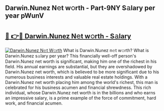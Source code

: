 ## Darwin.Nunez N𝚎t w𝚘rth - Part-9NY S𝚊lary per year pWunV

# <h2><a href="http://gc1alu.nevu.top/?p=Darwin.Nunez">🔗 👉🔴 Darwin.Nunez N𝚎t w𝚘rth - S𝚊lary</a></h2>

[![Darwin.Nunez N𝚎t W𝚘rth](https://i.imgur.com/Oavwk0R.jpeg)](http://gc1alu.nevu.top/?p=Darwin.Nunez)
What is Darwin.Nunez n𝚎t w𝚘rth? What is Darwin.Nunez s𝚊lary per year?
This financially well-off person's Darwin.Nunez net worth is significant, making him one of the richest in his field. His annual earnings are substantial, but they are overshadowed by Darwin.Nunez net worth, which is believed to be more significant due to his numerous business interests and valuable real estate holdings. With a Darwin.Nunez net worth placing him among the world's richest, this man is celebrated for his business acumen and financial shrewdness. This rich individual, whose Darwin.Nunez net worth is in the billions and who earns an impressive salary, is a prime example of the force of commitment, hard work, and financial acumen.
